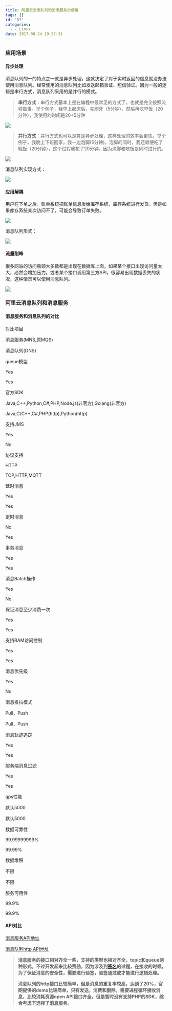 ```yaml
---
title: 阿里云消息队列和消息服务的使用
tags: []
id: '57'
categories:
  - - Linux
date: 2017-08-24 19:37:31
---
```


### 应用场景

#### 异步处理

消息队列的一的特点之一就是异步处理，这就决定了对于实时返回的信息就没办法使用消息队列。经常使用的消息队列比如发送邮箱验证、短信验证。因为一般的逻辑是串行方式，消息队列采用的是并行的模式。
<!-- more -->
> **串行方式**：串行方式基本上是在编程中最常见的方式了，也就是完全按照流程做事。举个例子，我早上起床后，先刷牙（5分钟），然后再吃早饭（20分钟），我使用的时间是20+5分钟

![](/uploads/2017/08/%E6%B6%88%E6%81%AF%E9%98%9F%E5%88%971-1.png)

> **并行方式**：并行方式也可以是算是异步处理，这样处理的效率会更快。举个例子，我晚上下班回家，我一边泡脚(5分钟)，泡脚的同时，我还顺便吃了晚饭（20分钟），这个过程我花了20分钟，因为泡脚和吃饭是同时进行的。

![](/uploads/2017/08/%E6%B6%88%E6%81%AF%E9%98%9F%E5%88%972-1.png)

消息队列实现方式：

![](/uploads/2017/08/%E6%B6%88%E6%81%AF%E9%98%9F%E5%88%974.png)

#### 应用解耦

用户在下单之后，账单系统把账单信息发给库存系统，库存系统进行发货。但是如果库存系统某次访问不了，可能会导致订单失败。

![](/uploads/2017/08/%E6%B6%88%E6%81%AF%E9%98%9F%E5%88%975-300x111.png)

消息队列形式：

![](/uploads/2017/08/%E6%B6%88%E6%81%AF%E9%98%9F%E5%88%976.png)

#### 流量削峰

很多网站的访问瓶颈大多数都是出现在数据库上面，如果某个接口出现访问量太大，必然会增加压力。或者某个接口调用第三方API，很容易出现数据丢失的状况，这种情景可以使用消息队列。

![](/uploads/2017/08/%E6%B6%88%E6%81%AF%E9%98%9F%E5%88%977.png)

### 阿里云消息队列和消息服务

#### 消息服务和消息队列的对比

对比项目

消息服务(MNS,原MQS)

消息队列(ONS)

queue模型

Yes

Yes

官方SDK

Java,C++,Python,C#,PHP,Node.js(非官方),Golang(非官方)

Java,C/C++,C#,PHP(http),Python(http)

支持JMS

Yes

No

协议支持

HTTP

TCP,HTTP,MQTT

延时消息

Yes

Yes

定时消息

No

Yes

事务消息

Yes

Yes

消息Batch操作

Yes

No

保证消息至少消费一次

Yes

Yes

支持RAM访问控制

Yes

Yes

消息优先级

Yes

No

消息推拉模式

Pull，Push

Pull，Push

消息轨迹追踪

Yes

Yes

服务端消息过滤

Yes

Yes

qps性能

默认5000

默认5000

数据可靠性

99.99999999%

99.99%

数据堆积

不限

不限

服务可用性

99.9%

99.9%

#### API对比

[消息服务API地址](https://help.aliyun.com/document_detail/27473.html?spm=5176.doc27437.6.226.7LkW7O)

[消息队列http API地址](https://help.aliyun.com/document_detail/29572.html)

> **消息服务的接口相对齐全一些，支持的类型也相对齐全，topic和queue两种形式。不过开发起来比较费劲，因为涉及到[签名](https://help.aliyun.com/document_detail/27487.html?spm=5176.doc27473.6.241.4ffAlt)的过程，在接收的时候，为了保证消息的安全性，需要进行验签，验签通过或才能进行逻辑处理。**
> 
> **消息队列的http接口比较简单，但是消息的重复率较高，达到了20%，官网提供的demo比较简单，只有发送，消费和删除，需要进程循环接收消息，比较消耗资源open API接口齐全，但是暂时没有支持PHP的SDK，综合考虑下选择了消息服务。**